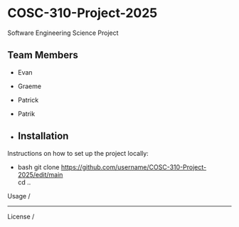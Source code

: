 # COSC-310-Project-2025

Software Engineering Science Project

## Team Members

- Evan
- Graeme
- Patrick
- Patrik

- ## Installation
Instructions on how to set up the project locally:

- bash
git clone https://github.com/username/COSC-310-Project-2025/edit/main \
cd ..

Usage /

---

License /
